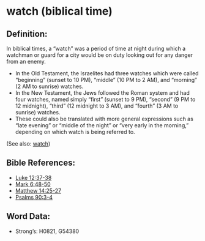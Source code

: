 # watch (biblical time)

## Definition:

In biblical times, a “watch” was a period of time at night during which a watchman or guard for a city would be on duty looking out for any danger from an enemy.

* In the Old Testament, the Israelites had three watches which were called “beginning” (sunset to 10 PM), “middle” (10 PM to 2 AM), and “morning” (2 AM to sunrise) watches.
* In the New Testament, the Jews followed the Roman system and had four watches, named simply “first” (sunset to 9 PM), “second” (9 PM to 12 midnight), “third” (12 midnight to 3 AM), and “fourth” (3 AM to sunrise) watches.
* These could also be translated with more general expressions such as “late evening” or “middle of the night” or “very early in the morning,” depending on which watch is being referred to.

(See also: [watch](../other/watch.md))

## Bible References:

* [Luke 12:37-38](rc://en/tn/help/luk/12/37)
* [Mark 6:48-50](rc://en/tn/help/mrk/06/48)
* [Matthew 14:25-27](rc://en/tn/help/mat/14/25)
* [Psalms 90:3-4](rc://en/tn/help/psa/090/003)

## Word Data:

* Strong’s: H0821, G54380
